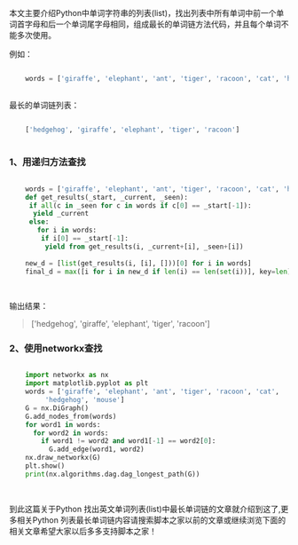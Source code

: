 本文主要介绍Python中单词字符串的列表(list)，找出列表中所有单词中前一个单词首字母和后一个单词尾字母相同，组成最长的单词链方法代码，并且每个单词不能多次使用。  

例如：

```python

    words = ['giraffe', 'elephant', 'ant', 'tiger', 'racoon', 'cat', 'hedgehog', 'mouse']
    
```

最长的单词链列表：

```python

    ['hedgehog', 'giraffe', 'elephant', 'tiger', 'racoon']
    
```

###  1、用递归方法查找

```python

    words = ['giraffe', 'elephant', 'ant', 'tiger', 'racoon', 'cat', 'hedgehog', 'mouse']
    def get_results(_start, _current, _seen):
     if all(c in _seen for c in words if c[0] == _start[-1]):
      yield _current
     else:
       for i in words:
        if i[0] == _start[-1]:
         yield from get_results(i, _current+[i], _seen+[i])
    
    new_d = [list(get_results(i, [i], []))[0] for i in words]
    final_d = max([i for i in new_d if len(i) == len(set(i))], key=len)
    
    
```

输出结果：

> ['hedgehog', 'giraffe', 'elephant', 'tiger', 'racoon']  
>

###  2、使用networkx查找

```python

    import networkx as nx
    import matplotlib.pyplot as plt
    words = ['giraffe', 'elephant', 'ant', 'tiger', 'racoon', 'cat',
         'hedgehog', 'mouse']
    G = nx.DiGraph()
    G.add_nodes_from(words)
    for word1 in words:
      for word2 in words:
        if word1 != word2 and word1[-1] == word2[0]:
          G.add_edge(word1, word2)
    nx.draw_networkx(G)
    plt.show()
    print(nx.algorithms.dag.dag_longest_path(G))
    
    
```

到此这篇关于Python 找出英文单词列表(list)中最长单词链的文章就介绍到这了,更多相关Python
列表最长单词链内容请搜索脚本之家以前的文章或继续浏览下面的相关文章希望大家以后多多支持脚本之家！

